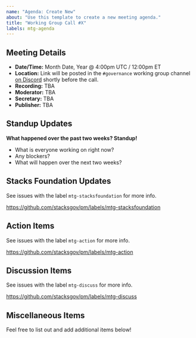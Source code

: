 ```yaml
---
name: "Agenda: Create New"
about: "Use this template to create a new meeting agenda."
title: "Working Group Call #X"
labels: mtg-agenda
---
```


## Meeting Details

- **Date/Time:** Month Date, Year @ 4:00pm UTC / 12:00pm ET
- **Location:** Link will be posted in the `#governance` working group channel [on Discord](https://community.blockstack.org/discord) shortly before the call.
- **Recording:** TBA
- **Moderator:** TBA
- **Secretary:** TBA
- **Publisher:** TBA

## Standup Updates

**What happened over the past two weeks? Standup!**
- What is everyone working on right now?
- Any blockers?
- What will happen over the next two weeks?

## Stacks Foundation Updates

See issues with the label `mtg-stacksfoundation` for more info.

https://github.com/stacksgov/pm/labels/mtg-stacksfoundation

## Action Items

See issues with the label `mtg-action` for more info.

https://github.com/stacksgov/pm/labels/mtg-action

## Discussion Items

See issues with the label `mtg-discuss` for more info.

https://github.com/stacksgov/pm/labels/mtg-discuss

## Miscellaneous Items

Feel free to list out and add additional items below!
